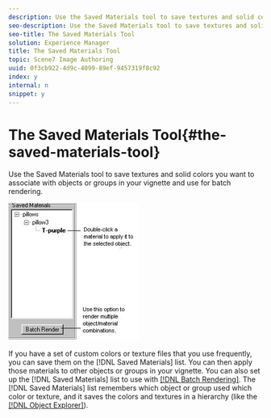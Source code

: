 ```yaml
---
description: Use the Saved Materials tool to save textures and solid colors you want to associate with objects or groups in your vignette and use for batch rendering.
seo-description: Use the Saved Materials tool to save textures and solid colors you want to associate with objects or groups in your vignette and use for batch rendering.
seo-title: The Saved Materials Tool
solution: Experience Manager
title: The Saved Materials Tool
topic: Scene7 Image Authoring
uuid: 0f3cb922-4d9c-4099-89ef-9457319f8c92
index: y
internal: n
snippet: y
---
```


# The Saved Materials Tool{#the-saved-materials-tool}

Use the Saved Materials tool to save textures and solid colors you want to associate with objects or groups in your vignette and use for batch rendering.

 ![Task Context](assets/saved_mat_render.png)

If you have a set of custom colors or texture files that you use frequently, you can save them on the [!DNL Saved Materials] list. You can then apply those materials to other objects or groups in your vignette. You can also set up the [!DNL Saved Materials] list to use with [ [!DNL Batch Rendering]](../../../c-vat-rend-pg/c-vat-rend-obj/t-vat-batch-rend.md#task-5d1986172ea0426892163cfa54a142a7). 
The [!DNL Saved Materials] list remembers which object or group used which color or texture, and it saves the colors and textures in a hierarchy (like the [ [!DNL Object Explorer]](../../../r-vat-glossary/c-vat-obj-explorer.md#concept-da56038ea82c40a1a10576f99f2f6836)). 